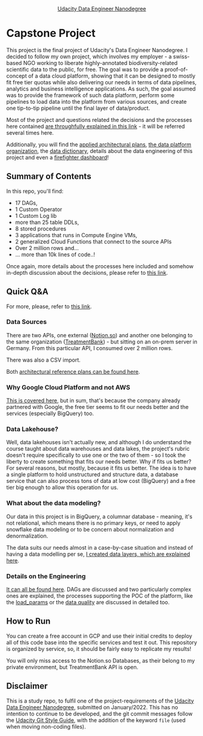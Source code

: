 

<p align="center"><a href="https://www.udacity.com/course/data-engineer-nanodegree--nd027">Udacity Data Engineer Nanodegree</a></p>

# Capstone Project

This project is the final project of Udacity's Data Engineer Nanodegree. I decided to follow my own project, which involves my employer - a swiss-based NGO working to liberate highly-annotated biodiversity-related scientific data to the public, for free. The goal was to provide a proof-of-concept of a data cloud platform, showing that it can be designed to mostly fit free tier quotas while also delivering our needs in terms of data pipelines, analytics and business intelligence applications. As such, the goal assumed was to provide the framework of such data platform, perform some pipelines to load data into the platform from various sources, and create one tip-to-tip pipeline until the final layer of data/product.

Most of the project and questions related the decisions and the processes here contained [are throughfully explained in this link](https://sites.google.com/view/guidoti-udacity-dend-capstone/) - it will be referred several times here.

Additionally, you will find the [applied architectural plans](https://sites.google.com/view/guidoti-udacity-dend-capstone/data-architecture/reference-plans?authuser=2), [the data platform organization](https://sites.google.com/view/guidoti-udacity-dend-capstone/data-architecture/platform-organization), the [data dictionary](https://sites.google.com/view/guidoti-udacity-dend-capstone/data-dictionary), details about the data engineering of this project and even a [firefighter dashboard](https://sites.google.com/view/guidoti-udacity-dend-capstone/firefighter)!

## Summary of Contents

In this repo, you'll find:
- 17 DAGs,
- 1 Custom Operator
- 1 Custom Log lib
- more than 25 table DDLs,
- 8 stored procedures
- 3 applications that runs in Compute Engine VMs,
- 2 generalized Cloud Functions that connect to the source APIs
- Over 2 million rows and...
- ... more than 10k lines of code..!

Once again, more details about the processes here included and somehow in-depth discussion about the decisions, please refer to [this link](https://sites.google.com/view/guidoti-udacity-dend-capstone/).

## Quick Q&A

For more, please, refer to [this link](https://sites.google.com/view/guidoti-udacity-dend-capstone/).

### Data Sources
There are two APIs, one external ([Notion.so](https://developers.notion.com/)) and another one belonging to the same organization ([TreatmentBank](https://tb.plazi.org/GgServer/dioStats)) - but sitting on an on-prem server in Germany. From this particular API, I consumed over 2 million rows.

There was also a CSV import.

Both [architectural reference plans can be found here](https://sites.google.com/view/guidoti-udacity-dend-capstone/data-architecture/reference-plans).


### Why Google Cloud Platform and not AWS
[This is covered here](https://sites.google.com/view/guidoti-udacity-dend-capstone/qa), but in sum, that's because the company already partnered with Google, the free tier seems to fit our needs better and the services (especially BigQuery) too.

### Data Lakehouse?
Well, data lakehouses isn't actually new, and although I do understand the course taught about data warehouses and data lakes, the project's rubric doesn't require specifically to use one or the two of them - so I took the liberty to create something that fits our needs better. Why if fits us better? For several reasons, but mostly, because it fits us better. The idea is to have a single platform to hold unstructured and structure data, a database service that can also process tons of data at low cost (BigQuery) and a free tier big enough to allow this operation for us.

### What about the data modeling?
Our data in this project is in BigQuery, a columnar database - meaning, it's not relational, which means there is no primary keys, or need to apply snowflake data modeling or to be concern about normalization and denormalization.

The data suits our needs almost in a case-by-case situation and instead of having a data modelling per se, [I created data layers, which are explained here](https://sites.google.com/view/guidoti-udacity-dend-capstone/data-architecture/platform-organization).

### Details on the Engineering
[It can all be found here](https://sites.google.com/view/guidoti-udacity-dend-capstone/data-engineering). DAGs are discussed and two particularly complex ones are explained, the processes supporting the POC of the platform, like the [load_params](https://sites.google.com/view/guidoti-udacity-dend-capstone/data-engineering/the-load_params-table?) or the [data quality](https://sites.google.com/view/guidoti-udacity-dend-capstone/data-engineering/data-quality) are discussed in detailed too.

## How to Run
You can create a free account in GCP and use their initial credits to deploy all of this code base into the specific services and test it out. This repository is organized by service, so, it should be fairly easy to replicate my results!

You will only miss access to the Notion.so Databases, as their belong to my private environment, but TreatmentBank API is open.


## Disclaimer
This is a study repo, to fulfil one of the project-requirements of the [Udacity Data Engineer Nanodegree](https://www.udacity.com/course/data-engineer-nanodegree--nd027), submitted on January/2022. This has no intention to continue to be developed, and the git commit messages follow the [Udacity Git Style Guide](https://udacity.github.io/git-styleguide/), with the addition of the keyword `file` (used when moving non-coding files).
